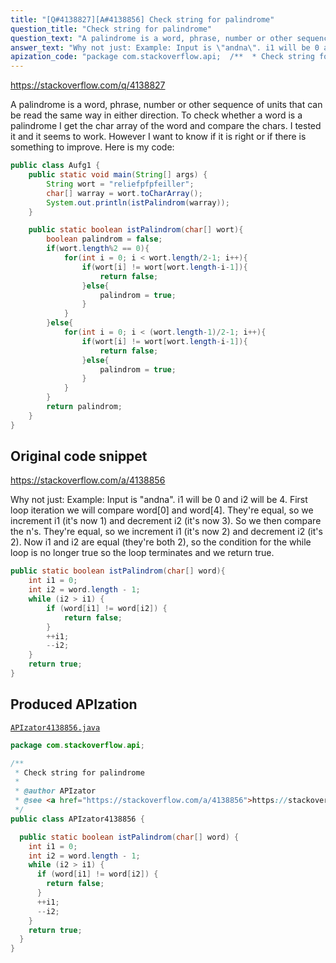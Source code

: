 ```yaml
---
title: "[Q#4138827][A#4138856] Check string for palindrome"
question_title: "Check string for palindrome"
question_text: "A palindrome is a word, phrase, number or other sequence of units that can be read the same way in either direction. To check whether a word is a palindrome I get the char array of the word and compare the chars. I tested it and it seems to work. However I want to know if it is right or if there is something to improve. Here is my code:"
answer_text: "Why not just: Example: Input is \"andna\". i1 will be 0 and i2 will be 4. First loop iteration we will compare word[0] and word[4]. They're equal, so we increment i1 (it's now 1) and decrement i2 (it's now 3). So we then compare the n's. They're equal, so we increment i1 (it's now 2) and decrement i2 (it's 2). Now i1 and i2 are equal (they're both 2), so the condition for the while loop is no longer true so the loop terminates and we return true."
apization_code: "package com.stackoverflow.api;  /**  * Check string for palindrome  *  * @author APIzator  * @see <a href=\"https://stackoverflow.com/a/4138856\">https://stackoverflow.com/a/4138856</a>  */ public class APIzator4138856 {    public static boolean istPalindrom(char[] word) {     int i1 = 0;     int i2 = word.length - 1;     while (i2 > i1) {       if (word[i1] != word[i2]) {         return false;       }       ++i1;       --i2;     }     return true;   } }"
---
```


https://stackoverflow.com/q/4138827

A palindrome is a word, phrase, number or other sequence of units that can be read the same way in either direction.
To check whether a word is a palindrome I get the char array of the word and compare the chars. I tested it and it seems to work. However I want to know if it is right or if there is something to improve.
Here is my code:


```java
public class Aufg1 {
    public static void main(String[] args) {
        String wort = "reliefpfpfeiller";
        char[] warray = wort.toCharArray(); 
        System.out.println(istPalindrom(warray));       
    }

    public static boolean istPalindrom(char[] wort){
        boolean palindrom = false;
        if(wort.length%2 == 0){
            for(int i = 0; i < wort.length/2-1; i++){
                if(wort[i] != wort[wort.length-i-1]){
                    return false;
                }else{
                    palindrom = true;
                }
            }
        }else{
            for(int i = 0; i < (wort.length-1)/2-1; i++){
                if(wort[i] != wort[wort.length-i-1]){
                    return false;
                }else{
                    palindrom = true;
                }
            }
        }
        return palindrom;
    }
}
```


## Original code snippet

https://stackoverflow.com/a/4138856

Why not just:
Example:
Input is &quot;andna&quot;.
i1 will be 0 and i2 will be 4.
First loop iteration we will compare word[0] and word[4]. They&#x27;re equal, so we increment i1 (it&#x27;s now 1) and decrement i2 (it&#x27;s now 3).
So we then compare the n&#x27;s. They&#x27;re equal, so we increment i1 (it&#x27;s now 2) and decrement i2 (it&#x27;s 2).
Now i1 and i2 are equal (they&#x27;re both 2), so the condition for the while loop is no longer true so the loop terminates and we return true.

```java
public static boolean istPalindrom(char[] word){
    int i1 = 0;
    int i2 = word.length - 1;
    while (i2 > i1) {
        if (word[i1] != word[i2]) {
            return false;
        }
        ++i1;
        --i2;
    }
    return true;
}
```

## Produced APIzation

[`APIzator4138856.java`](https://github.com/pasqualesalza/apization-temp-data/raw/master/apizations/java/APIzator4138856.java)

```java
package com.stackoverflow.api;

/**
 * Check string for palindrome
 *
 * @author APIzator
 * @see <a href="https://stackoverflow.com/a/4138856">https://stackoverflow.com/a/4138856</a>
 */
public class APIzator4138856 {

  public static boolean istPalindrom(char[] word) {
    int i1 = 0;
    int i2 = word.length - 1;
    while (i2 > i1) {
      if (word[i1] != word[i2]) {
        return false;
      }
      ++i1;
      --i2;
    }
    return true;
  }
}

```